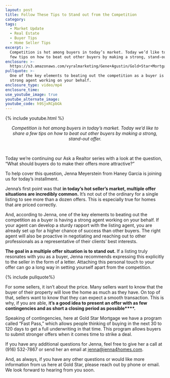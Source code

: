 ```yaml
---
layout: post
title: Follow These Tips to Stand out from the Competition
category:
tags:
  - Market Update
  - Real Estate
  - Buyer Tips
  - Home Seller Tips
excerpt: >-
  Competition is hot among buyers in today’s market. Today we’d like to share a
  few tips on how to beat out other buyers by making a strong, stand-out offer.
enclosure: >-
  https://s3.amazonaws.com/vyralmarketing/Gene+Agustin/Gold+Star+Mortgage+Financial-+What+makes+a+strong+offer%253F.mp4
pullquote: >-
  One of the key elements to beating out the competition as a buyer is having a
  strong agent working on your behalf.
enclosure_type: video/mp4
enclosure_time:
use_youtube_image: true
youtube_alternate_image:
youtube_code: h9SjxRCpbGk
---
```


{% include youtube.html %}

<center><em>Competition is hot among buyers in today&rsquo;s market. Today we&rsquo;d like to share a few tips on how to beat out other buyers by making a strong, stand-out offer.</em></center>

&nbsp;

Today we’re continuing our Ask a Realtor series with a look at the question, “What should buyers do to make their offers more attractive?”

To help cover this question, Jenna Meyerstein from Haney Garcia is joining us for today’s installment.&nbsp;

Jenna’s first point was that **in today’s hot seller’s market, multiple offer situations are incredibly common.** It’s not out of the ordinary for a single listing to see more than a dozen offers. This is especially true for homes that are priced correctly.&nbsp;

And, according to Jenna, one of the key elements to beating out the competition as a buyer is having a strong agent working on your behalf. If your agent can develop a sturdy rapport with the listing agent, you are already set up for a higher chance of success than other buyers. The right agent will also be proactive in negotiating and reaching out to other professionals as a representative of their clients’ best interests.&nbsp;

**The goal in a multiple offer situation is to stand out.** If a listing truly resonates with you as a buyer, Jenna recommends expressing this explicitly to the seller in the form of a letter. Attaching this personal touch to your offer can go a long way in setting yourself apart from the competition.&nbsp;

{% include pullquote%}

For some sellers, it isn’t about the price. Many sellers want to know that the buyer of their property will love the home as much as they have. On top of that, sellers want to know that they can expect a smooth transaction. This is why, if you are able, i**t’s a good idea to present an offer with as few contingencies and as short a closing period as possible****.&nbsp;**

Speaking of contingencies, here at Gold Star Mortgage we have a program called “Fast Pass,” which allows people thinking of buying in the next 30 to 120 days to get a full underwriting in that time. This program allows buyers to submit stronger offers when it comes time to strike a deal.&nbsp;

If you have any additional questions for Jenna, feel free to give her a call at (916) 532-7867 or send her an email at [jenna@jenna4homes.com](mailto:jenna@jenna4homes.com).

And, as always, if you have any other questions or would like more information from us here at Gold Star, please reach out by phone or email. We look forward to hearing from you soon.